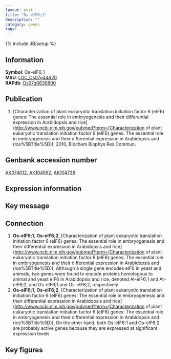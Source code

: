 ```yaml
---
layout: post
title: "Os-eIF6;1"
description: ""
category: genes
tags: 
---
```

{% include JB/setup %}

## Information
__Symbol__: Os-eIF6;1  
__MSU__: [LOC_Os07g44620](http://rice.plantbiology.msu.edu/cgi-bin/ORF_infopage.cgi?orf=LOC_Os07g44620)  
__RAPdb__: [Os07g0639800](http://rapdb.dna.affrc.go.jp/viewer/gbrowse_details/irgsp1?name=Os07g0639800)  

## Publication
1. [Characterization of plant eukaryotic translation initiation factor 6 (eIF6) genes: The essential role in embryogenesis and their differential expression in Arabidopsis and rice](http://www.ncbi.nlm.nih.gov/pubmed?term=(Characterization of plant eukaryotic translation initiation factor 6 (eIF6) genes: The essential role in embryogenesis and their differential expression in Arabidopsis and rice%5BTitle%5D)), 2010, Biochem Biophys Res Commun.

## Genbank accession number
[AK074012](http://www.ncbi.nlm.nih.gov/nuccore/AK074012), [AK104592](http://www.ncbi.nlm.nih.gov/nuccore/AK104592), [AK104739](http://www.ncbi.nlm.nih.gov/nuccore/AK104739)

## Expression information

## Key message

## Connection
1. __Os-eIF6;1__, __Os-eIF6;2__, [Characterization of plant eukaryotic translation initiation factor 6 (eIF6) genes: The essential role in embryogenesis and their differential expression in Arabidopsis and rice](http://www.ncbi.nlm.nih.gov/pubmed?term=(Characterization of plant eukaryotic translation initiation factor 6 (eIF6) genes: The essential role in embryogenesis and their differential expression in Arabidopsis and rice%5BTitle%5D)),  Although a single gene encodes eIF6 in yeast and animals, two genes were found to encode proteins homologous to animal and yeast eIF6 in Arabidopsis and rice, denoted At-eIF6;1 and At-eIF6;2, and Os-eIF6;1 and Os-eIF6;2, respectively
2. __Os-eIF6;1__, __Os-eIF6;2__, [Characterization of plant eukaryotic translation initiation factor 6 (eIF6) genes: The essential role in embryogenesis and their differential expression in Arabidopsis and rice](http://www.ncbi.nlm.nih.gov/pubmed?term=(Characterization of plant eukaryotic translation initiation factor 6 (eIF6) genes: The essential role in embryogenesis and their differential expression in Arabidopsis and rice%5BTitle%5D)),  On the other hand, both Os-eIF6;1 and Os-eIF6;2 are probably active genes because they are expressed at significant expression levels

## Key figures



